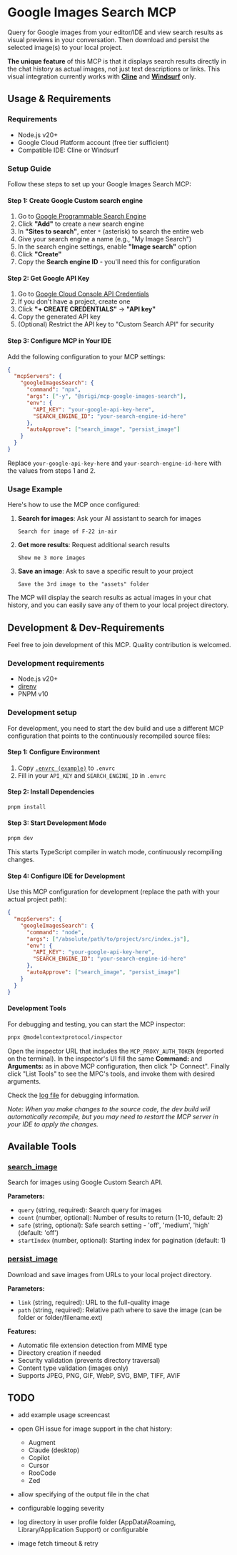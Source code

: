 # Google Images Search MCP

Query for Google images from your editor/IDE and view search results as visual previews in your conversation. Then download and persist the selected image(s) to your local project.

**The unique feature** of this MCP is that it displays search results directly in the chat history as actual images, not just text descriptions or links. This visual integration currently works with [**Cline**](https://cline.bot/) and [**Windsurf**](https://windsurf.com/editor) only.

## Usage & Requirements

### Requirements

- Node.js v20+
- Google Cloud Platform account (free tier sufficient)
- Compatible IDE: Cline or Windsurf

### Setup Guide

Follow these steps to set up your Google Images Search MCP:

#### Step 1: Create Google Custom search engine

1. Go to [Google Programmable Search Engine](https://programmablesearchengine.google.com/controlpanel/all)
2. Click **"Add"** to create a new search engine
3. In **"Sites to search"**, enter `*` (asterisk) to search the entire web
4. Give your search engine a name (e.g., "My Image Search")
5. In the search engine settings, enable **"Image search"** option
6. Click **"Create"**
7. Copy the **Search engine ID** - you'll need this for configuration

#### Step 2: Get Google API Key

1. Go to [Google Cloud Console API Credentials](https://console.cloud.google.com/apis/credentials)
2. If you don't have a project, create one
3. Click **"+ CREATE CREDENTIALS"** → **"API key"**
4. Copy the generated API key
5. (Optional) Restrict the API key to "Custom Search API" for security

#### Step 3: Configure MCP in Your IDE

Add the following configuration to your MCP settings:

```json
{
  "mcpServers": {
    "googleImagesSearch": {
      "command": "npx",
      "args": ["-y", "@srigi/mcp-google-images-search"],
      "env": {
        "API_KEY": "your-google-api-key-here",
        "SEARCH_ENGINE_ID": "your-search-engine-id-here"
      },
      "autoApprove": ["search_image", "persist_image"]
    }
  }
}
```

Replace `your-google-api-key-here` and `your-search-engine-id-here` with the values from steps 1 and 2.

### Usage Example

Here's how to use the MCP once configured:

1. **Search for images**: Ask your AI assistant to search for images

   ```
   Search for image of F-22 in-air
   ```

2. **Get more results**: Request additional search results

   ```
   Show me 3 more images
   ```

3. **Save an image**: Ask to save a specific result to your project
   ```
   Save the 3rd image to the "assets" folder
   ```

The MCP will display the search results as actual images in your chat history, and you can easily save any of them to your local project directory.

## Development & Dev-Requirements

Feel free to join development of this MCP. Quality contribution is welcomed.

### Development requirements

- Node.js v20+
- [direnv](https://direnv.net/#getting-started)
- PNPM v10

### Development setup

For development, you need to start the dev build and use a different MCP configuration that points to the continuously recompiled source files:

#### Step 1: Configure Environment

1. Copy [`.envrc (example)`](<.envrc%20(example)>) to `.envrc`
2. Fill in your `API_KEY` and `SEARCH_ENGINE_ID` in `.envrc`

#### Step 2: Install Dependencies

```bash
pnpm install
```

#### Step 3: Start Development Mode

```bash
pnpm dev
```

This starts TypeScript compiler in watch mode, continuously recompiling changes.

#### Step 4: Configure IDE for Development

Use this MCP configuration for development (replace the path with your actual project path):

```json
{
  "mcpServers": {
    "googleImagesSearch": {
      "command": "node",
      "args": ["/absolute/path/to/project/src/index.js"],
      "env": {
        "API_KEY": "your-google-api-key-here",
        "SEARCH_ENGINE_ID": "your-search-engine-id-here"
      },
      "autoApprove": ["search_image", "persist_image"]
    }
  }
}
```

#### Development Tools

For debugging and testing, you can start the MCP inspector:

```bash
pnpx @modelcontextprotocol/inspector
```

Open the inspector URL that includes the `MCP_PROXY_AUTH_TOKEN` (reported on the terminal). In the inspector's UI fill the same **Command:** and **Arguments:** as in above MCP configuration, then click "▷ Connect". Finally click "List Tools" to see the MPC's tools, and invoke them with desired arguments.

Check the [log file](logs/info.log) for debugging information.

_Note: When you make changes to the source code, the dev build will automatically recompile, but you may need to restart the MCP server in your IDE to apply the changes._

## Available Tools

### [search_image](src/tools/search_image/README.md)

Search for images using Google Custom Search API.

**Parameters:**

- `query` (string, required): Search query for images
- `count` (number, optional): Number of results to return (1-10, default: 2)
- `safe` (string, optional): Safe search setting - 'off', 'medium', 'high' (default: 'off')
- `startIndex` (number, optional): Starting index for pagination (default: 1)

### [persist_image](src/tools/persist_image/README.md)

Download and save images from URLs to your local project directory.

**Parameters:**

- `link` (string, required): URL to the full-quality image
- `path` (string, required): Relative path where to save the image (can be folder or folder/filename.ext)

**Features:**

- Automatic file extension detection from MIME type
- Directory creation if needed
- Security validation (prevents directory traversal)
- Content type validation (images only)
- Supports JPEG, PNG, GIF, WebP, SVG, BMP, TIFF, AVIF

## TODO

- add example usage screencast
- open GH issue for image support in the chat history:
  - Augment
  - Claude (desktop)
  - Copilot
  - Cursor
  - RooCode
  - Zed

- allow specifying of the output file in the chat
- configurable logging severity
- log directory in user profile folder (AppData\Roaming, Library/Application Support) or configurable
- image fetch timeout & retry
